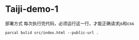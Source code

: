 # Taiji-demo-1
部署方式
每次执行完代码，必须运行这一行，才能正确请求js和css
```
parcal bulid src/index.html --public-url .
```
